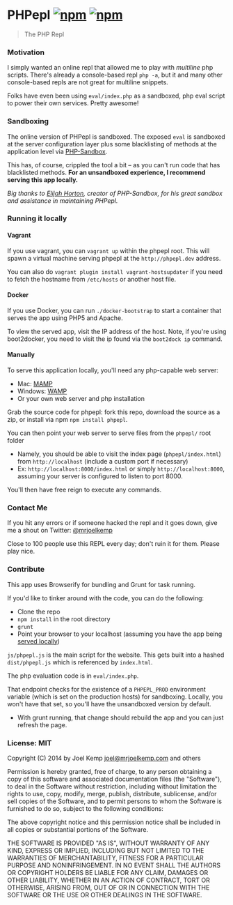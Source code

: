 # PHPepl [![npm](http://img.shields.io/npm/v/phpepl.svg)](https://npmjs.org/package/phpepl) [![npm](http://img.shields.io/npm/dm/phpepl.svg)](https://npmjs.org/package/phpepl)

> The PHP Repl

### Motivation

I simply wanted an online repl that allowed me to play with *multiline* php scripts.
There's already a console-based repl `php -a`, but it and many other
console-based repls are not great for multiline snippets.

Folks have even been using `eval/index.php` as a sandboxed, php eval script to power their own services. Pretty awesome!

### Sandboxing

The online version of PHPepl is sandboxed. The exposed `eval` is sandboxed at the server configuration layer
plus some blacklisting of methods at the application level via [PHP-Sandbox](https://github.com/fieryprophet/php-sandbox).

This has, of course, crippled the tool a bit – as you can't run code that has blacklisted methods.
**For an unsandboxed experience, I recommend serving this app locally.**

*Big thanks to [Elijah Horton](https://twitter.com/ElijahHorton), creator of PHP-Sandbox, for his great sandbox
and assistance in maintaining PHPepl.*

### Running it locally

#### Vagrant

If you use vagrant, you can `vagrant up` within the phpepl root. This will spawn a virtual machine serving phpepl
at the `http://phpepl.dev` address.

You can also do `vagrant plugin install vagrant-hostsupdater` if you need to fetch the hostname from `/etc/hosts` or another host file.

#### Docker

If you use Docker, you can run `./docker-bootstrap` to start a container that serves the app using PHP5 and Apache.

To view the served app, visit the IP address of the host. Note, if you're using boot2docker, you need to visit the ip
found via the `boot2dock ip` command.

#### Manually

To serve this application locally, you'll need any php-capable web server:

* Mac: [MAMP](http://www.mamp.info/en/index.html)
* Windows: [WAMP](http://www.wampserver.com/en/)
* Or your own web server and php installation

Grab the source code for phpepl: fork this repo, download the source as a zip, or install via npm `npm install phpepl`.

You can then point your web server to serve files from the `phpepl/` root folder

* Namely, you should be able to visit the index page (`phpepl/index.html`) from `http://localhost` (include a custom port if necessary)
 * Ex: `http://localhost:8000/index.html` or simply `http://localhost:8000`, assuming your server is configured to listen to port 8000.

You'll then have free reign to execute any commands.

### Contact Me

If you hit any errors or if someone hacked the repl and it goes down, give
me a shout on Twitter: [@mrjoelkemp](https://twitter.com/mrjoelkemp)

Close to 100 people use this REPL every day; don't ruin it for them. Please play nice.

### Contribute

This app uses Browserify for bundling and Grunt for task running.

If you'd like to tinker around with the code, you can do the following:

* Clone the repo
* `npm install` in the root directory
* `grunt`
* Point your browser to your localhost (assuming you have the app being [served locally](#running-it-locally))

`js/phpepl.js` is the main script for the website. This gets built into a hashed `dist/phpepl.js`
which is referenced by `index.html`.

The php evaluation code is in `eval/index.php`.

That endpoint checks for the existence of a `PHPEPL_PROD` environment variable
(which is set on the production hosts) for sandboxing. Locally, you won't
have that set, so you'll have the unsandboxed version by default.

* With grunt running, that change should rebuild the app and you can just refresh the page.

### License: MIT

Copyright (C) 2014 by Joel Kemp <joel@mrjoelkemp.com> and others

Permission is hereby granted, free of charge, to any person obtaining a copy
of this software and associated documentation files (the "Software"), to deal
in the Software without restriction, including without limitation the rights
to use, copy, modify, merge, publish, distribute, sublicense, and/or sell
copies of the Software, and to permit persons to whom the Software is
furnished to do so, subject to the following conditions:

The above copyright notice and this permission notice shall be included in
all copies or substantial portions of the Software.

THE SOFTWARE IS PROVIDED "AS IS", WITHOUT WARRANTY OF ANY KIND, EXPRESS OR
IMPLIED, INCLUDING BUT NOT LIMITED TO THE WARRANTIES OF MERCHANTABILITY,
FITNESS FOR A PARTICULAR PURPOSE AND NONINFRINGEMENT. IN NO EVENT SHALL THE
AUTHORS OR COPYRIGHT HOLDERS BE LIABLE FOR ANY CLAIM, DAMAGES OR OTHER
LIABILITY, WHETHER IN AN ACTION OF CONTRACT, TORT OR OTHERWISE, ARISING FROM,
OUT OF OR IN CONNECTION WITH THE SOFTWARE OR THE USE OR OTHER DEALINGS IN
THE SOFTWARE.

